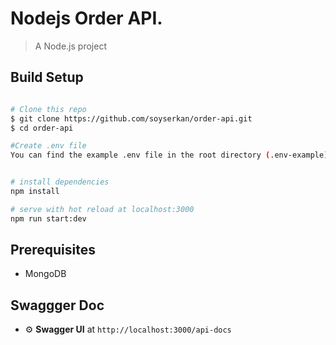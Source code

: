 # Nodejs Order API.

> A Node.js project

## Build Setup

``` bash

# Clone this repo
$ git clone https://github.com/soyserkan/order-api.git
$ cd order-api

#Create .env file
You can find the example .env file in the root directory (.env-example)


# install dependencies
npm install

# serve with hot reload at localhost:3000
npm run start:dev
```
## Prerequisites
- MongoDB

## Swaggger Doc 
* ⚙️ **Swagger UI** at `http://localhost:3000/api-docs`


